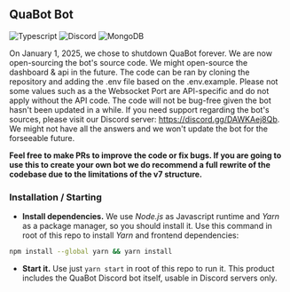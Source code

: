 ## QuaBot Bot
![Typescript](https://shields.io/badge/TypeScript-3178C6?logo=TypeScript&logoColor=FFF&style=flat-square)
![Discord](https://img.shields.io/badge/Discord.js-%235865F2.svg?style=for-the-badge&logo=discord&logoColor=white)
![MongoDB](https://img.shields.io/badge/MongoDB-%234ea94b.svg?style=for-the-badge&logo=mongodb&logoColor=white)

On January 1, 2025, we chose to shutdown QuaBot forever. We are now open-sourcing the bot's source code. We might open-source the dashboard & api in the future. The code can be ran by cloning the repository and adding the .env file based on the .env.example. Please not some values such as a the Websocket Port are API-specific and do not apply without the API code. The code will not be bug-free given the bot hasn't been updated in a while. If you need support regarding the bot's sources, please visit our Discord server: https://discord.gg/DAWKAej8Qb. We might not have all the answers and we won't update the bot for the forseeable future.


**Feel free to make PRs to improve the code or fix bugs. If you are going to use this to create your own bot we do recommend a full rewrite of the codebase due to the limitations of the v7 structure.**


### Installation / Starting
- **Install dependencies.** We use *Node.js* as Javascript runtime and *Yarn* as a package manager, so you should install it. Use this command in root of this repo to install *Yarn* and frontend dependencies: 
```bash
npm install --global yarn && yarn install
```
- **Start it.** Use just `yarn start` in root of this repo to run it.
This product includes the QuaBot Discord bot itself, usable in Discord servers only.
